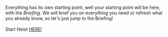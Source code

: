 Everything has its own starting point, well your starting point will be here, with the *Briefing*. We will brief you on everything you need or refresh what you already know, so let's just jump to the Briefing!&nbsp;  
&nbsp;  
Start Heist [HERE!](http://127.0.0.1:30001)